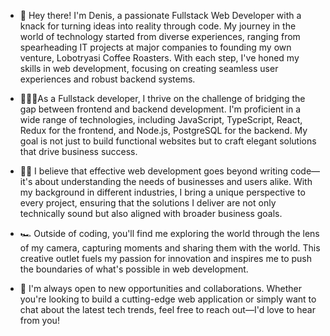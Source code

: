 - 👋 Hey there! I'm Denis, a passionate Fullstack Web Developer with a knack for turning ideas into reality through code. My journey in the world of technology started from diverse experiences, ranging from spearheading IT projects at major companies to founding my own venture, Lobotryasi Coffee Roasters. With each step, I've honed my skills in web development, focusing on creating seamless user experiences and robust backend systems.

- 👨🏼‍💻As a Fullstack developer, I thrive on the challenge of bridging the gap between frontend and backend development. I'm proficient in a wide range of technologies, including JavaScript, TypeScript, React, Redux for the frontend, and Node.js, PostgreSQL for the backend. My goal is not just to build functional websites but to craft elegant solutions that drive business success.

- 🚴🏽 I believe that effective web development goes beyond writing code—it's about understanding the needs of businesses and users alike. With my background in different industries, I bring a unique perspective to every project, ensuring that the solutions I deliver are not only technically sound but also aligned with broader business goals.

- 🏎️ Outside of coding, you'll find me exploring the world through the lens of my camera, capturing moments and sharing them with the world. This creative outlet fuels my passion for innovation and inspires me to push the boundaries of what's possible in web development.

- 🧡 I'm always open to new opportunities and collaborations. Whether you're looking to build a cutting-edge web application or simply want to chat about the latest tech trends, feel free to reach out—I'd love to hear from you!

<!---
DenisIgnatenko/DenisIgnatenko is a ✨ special ✨ repository because its `README.md` (this file) appears on your GitHub profile.
You can click the Preview link to take a look at your changes.
--->
